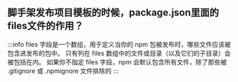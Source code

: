 ## 脚手架发布项目模板的时候，package.json里面的files文件的作用？
:::info
files 字段是一个数组，用于定义当你的 npm 包被发布时，哪些文件应该被包含进发布的包中。
只有列在 files 数组中的文件或目录（以及它们的子目录）会被包括在内。
如果你不指定 files 字段，npm 会默认包含所有文件，除了那些被 .gitignore 或 .npmignore 文件排除的
:::
